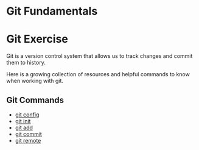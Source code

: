 # Git Fundamentals
# Git Exercise

Git is a version control system that allows us to track changes and commit them to history.

Here is a growing collection of resources and helpful commands to know when working with git. 

## Git Commands
- [git config](./Commands/Config.md)
- [git init](./Commands/Init.md)
- [git add](./Commands/Add.md)
- [git commit](./Commands/Commit.md)
- [git remote](./Commands/Remote.md)